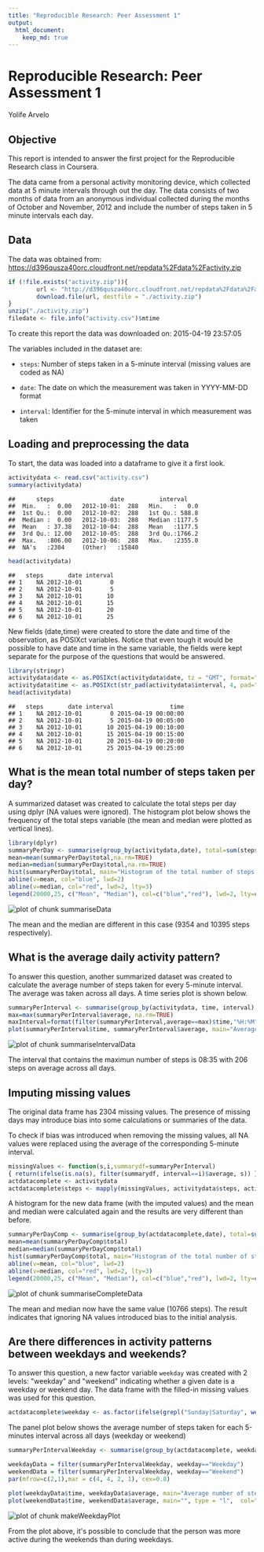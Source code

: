 ```yaml
---
title: "Reproducible Research: Peer Assessment 1"
output:
  html_document:
    keep_md: true
---
```




# Reproducible Research: Peer Assessment 1
Yolife Arvelo

## Objective
This report is intended to answer the first project for the Reproducible
Research class in Coursera.

The data came from a personal activity monitoring device, which collected data
at 5 minute intervals through out the day. The data consists of two months of data from an
anonymous individual collected during the months of October and November, 2012 and include the
number of steps taken in 5 minute intervals each day.

## Data
The data was obtained from: https://d396qusza40orc.cloudfront.net/repdata%2Fdata%2Factivity.zip


```r
if (!file.exists("activity.zip")){
        url <- "http://d396qusza40orc.cloudfront.net/repdata%2Fdata%2Factivity.zip"
        download.file(url, destfile = "./activity.zip")
}
unzip("./activity.zip")
filedate <- file.info("activity.csv")$mtime
```

To create this report the data was downloaded on: 2015-04-19 23:57:05

The variables included in the dataset are:

- `steps`: Number of steps taken in a 5-minute interval (missing values are coded as NA)

- `date`: The date on which the measurement was taken in YYYY-MM-DD format

- `interval`: Identifier for the 5-minute interval in which measurement was taken

## Loading and preprocessing the data
To start, the data was loaded into a dataframe to give it a first look.

```r
activitydata <- read.csv("activity.csv")
summary(activitydata)
```

```
##      steps                date          interval     
##  Min.   :  0.00   2012-10-01:  288   Min.   :   0.0  
##  1st Qu.:  0.00   2012-10-02:  288   1st Qu.: 588.8  
##  Median :  0.00   2012-10-03:  288   Median :1177.5  
##  Mean   : 37.38   2012-10-04:  288   Mean   :1177.5  
##  3rd Qu.: 12.00   2012-10-05:  288   3rd Qu.:1766.2  
##  Max.   :806.00   2012-10-06:  288   Max.   :2355.0  
##  NA's   :2304     (Other)   :15840
```

```r
head(activitydata)
```

```
##   steps       date interval
## 1    NA 2012-10-01        0
## 2    NA 2012-10-01        5
## 3    NA 2012-10-01       10
## 4    NA 2012-10-01       15
## 5    NA 2012-10-01       20
## 6    NA 2012-10-01       25
```

New fields (date,time) were created to store the date and time of the observation, as POSIXct variables. Notice that even tough it would be possible to have date and time in the same variable, the fields were kept separate for the purpose of the questions that would be answered.


```r
library(stringr)
activitydata$date <- as.POSIXct(activitydata$date, tz = "GMT", format="%Y-%m-%d")
activitydata$time <- as.POSIXct(str_pad(activitydata$interval, 4, pad="0"), tz = "GMT", format="%H%M")
head(activitydata)
```

```
##   steps       date interval                time
## 1    NA 2012-10-01        0 2015-04-19 00:00:00
## 2    NA 2012-10-01        5 2015-04-19 00:05:00
## 3    NA 2012-10-01       10 2015-04-19 00:10:00
## 4    NA 2012-10-01       15 2015-04-19 00:15:00
## 5    NA 2012-10-01       20 2015-04-19 00:20:00
## 6    NA 2012-10-01       25 2015-04-19 00:25:00
```

## What is the mean total number of steps taken per day?

A summarized dataset was created to calculate the total steps per day using dplyr (NA values were ignored). The histogram plot below shows the frequency of the total steps variable (the mean and median were plotted as vertical lines).

```r
library(dplyr)
summaryPerDay <- summarise(group_by(activitydata,date), total=sum(steps,na.rm=TRUE))
mean=mean(summaryPerDay$total,na.rm=TRUE)
median=median(summaryPerDay$total,na.rm=TRUE)
hist(summaryPerDay$total, main="Histogram of the total number of steps taken each day", col="lightgreen", xlab="Number of steps")
abline(v=mean, col="blue", lwd=2)
abline(v=median, col="red", lwd=2, lty=3)
legend(20000,25, c("Mean", "Median"), col=c("blue","red"), lwd=2, lty=c(1,3))
```

![plot of chunk summariseData](figure/summariseData-1.png) 

The mean and the median are different in this case (9354 and 10395 steps respectively).


## What is the average daily activity pattern?
To answer this question, another summarized dataset was created to calculate the average number of
steps taken for every 5-minute interval. The average was taken across all days. A time series plot is shown below.

```r
summaryPerInterval <- summarise(group_by(activitydata, time, interval), average=mean(steps,na.rm=TRUE))
max=max(summaryPerInterval$average, na.rm=TRUE)
maxInterval=format(filter(summaryPerInterval,average==max)$time,"%H:%M")
plot(summaryPerInterval$time, summaryPerInterval$average, main="Average number of steps taken per 5-minute interval", type = "l",  col="green", xlab="Average number of steps", ylab="Time interval")
```

![plot of chunk summariseIntervalData](figure/summariseIntervalData-1.png) 

The interval that contains the maximun number of steps is 08:35 with 206 steps on average across all days.

## Imputing missing values
The original data frame has 2304 missing values. The presence of missing days may introduce bias into some calculations or summaries of the data.

To check if bias was introduced when removing the missing values, all NA values were replaced using
the average of the corresponding 5-minute interval.

```r
missingValues <- function(s,i,summarydf=summaryPerInterval)
{ return(ifelse(is.na(s), filter(summarydf, interval==i)$average, s)) }
actdatacomplete <- activitydata
actdatacomplete$steps <- mapply(missingValues, activitydata$steps, activitydata$interval)
```

A histogram for the new data frame (with the imputed values) and the mean and median were calculated again and the results are very different than before.

```r
summaryPerDayComp <- summarise(group_by(actdatacomplete,date), total=sum(steps))
mean=mean(summaryPerDayComp$total)
median=median(summaryPerDayComp$total)
hist(summaryPerDayComp$total, main="Histogram of the total number of steps taken each day", col="lightgreen", xlab="Number of steps")
abline(v=mean, col="blue", lwd=2)
abline(v=median, col="red", lwd=2, lty=3)
legend(20000,25, c("Mean", "Median"), col=c("blue","red"), lwd=2, lty=c(1,3))
```

![plot of chunk summariseCompleteData](figure/summariseCompleteData-1.png) 

The mean and median now have the same value (10766 steps). The result indicates that ignoring NA values introduced bias to the initial analysis.

## Are there differences in activity patterns between weekdays and weekends?
To answer this question, a new factor variable `weekday` was created with 2 levels: "weekday" and "weekend" indicating whether a given date is a weekday or weekend day. The data frame with the filled-in missing values was used for this question.


```r
actdatacomplete$weekday <- as.factor(ifelse(grepl("Sunday|Saturday", weekdays(actdatacomplete$date)),"Weekend", "Weekday"))
```

The panel plot below shows the average number of steps taken for each 5-minutes interval across all days (weekday or weekend)

```r
summaryPerIntervalWeekday <- summarise(group_by(actdatacomplete, weekday, time), average=mean(steps))

weekdayData = filter(summaryPerIntervalWeekday, weekday=="Weekday")
weekendData = filter(summaryPerIntervalWeekday, weekday=="Weekend")
par(mfrow=c(2,1),mar = c(4, 4, 2, 1), cex=0.8)

plot(weekdayData$time, weekdayData$average, main="Average number of steps taken per 5-minute interval (Weekday/Weekend)", type = "l",  col="green", xlab="", ylab="Steps (Weekday)")
plot(weekendData$time, weekendData$average, main="", type = "l",  col="green", xlab="Time interval", ylab="Steps (Weekend)")
```

![plot of chunk makeWeekdayPlot](figure/makeWeekdayPlot-1.png) 

From the plot above, it's possible to conclude that the person was more active during the weekends than during weekdays.

